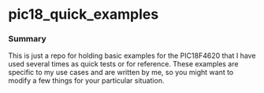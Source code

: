 # pic18_quick_examples  

### Summary
This is just a repo for holding basic examples for the PIC18F4620 that I have used several times as quick tests or for reference. These examples are specific to my use cases and are written by me, so you might want to modify a few things for your particular situation.